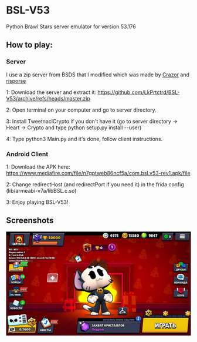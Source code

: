 # BSL-V53
Python Brawl Stars server emulator for version 53.176

## How to play: ##

### Server ###
I use a zip server from BSDS that I modified which was made by [Сrazor](https://github.com/CrazorTheCat) and [risporse](https://github.com/risporce)

1: Download the server and extract it: https://github.com/LkPrtctrd/BSL-V53/archive/refs/heads/master.zip

2: Open terminal on your computer and go to server directory.

3: Install TweetnaclCrypto if you don't have it (go to server directory -> Heart -> Crypto and type python setup.py install --user)

4: Type python3 Main.py and it's done, follow client instructions.

### Android Client ###
1: Download the APK here: https://www.mediafire.com/file/n7gptweb86ncf5a/com.bsl.v53-rev1.apk/file

2: Change redirectHost (and redirectPort if you need it) in the frida config (lib/armeabi-v7a/libBSL.c.so)

3: Enjoy playing BSL-V53!

## Screenshots ##
![BSL-V53](https://raw.githubusercontent.com/LkPrtctrd/BSL-V53/main/Screenshots/menu.png)
